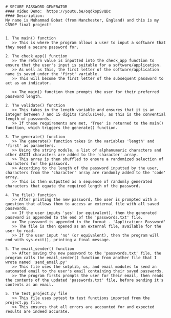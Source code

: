     # SECURE PASSWORD GENERATOR
    #### Video Demo:  https://youtu.be/oqdkopSvQDc
    #### Description:
    My name is Muhammad Bobat (from Manchester, England) and this is my CS50P final project!


    1. The main() function
       >> This is where the program allows a user to input a software that they need a secure password for.

    2. The check_app() function
       >> The return value is inputted into the check_app function to ensure that the user's input is suitable for a software/application.
       >> As well as this, the first letter of the software/application name is saved under the 'first' variable.
       >> This will become the first letter of the subsequent password to act as an indicator.

       >> The main() function then prompts the user for their preferred password length.

    2. The validate() function
       >> This takes in the length variable and ensures that it is an integer between 7 and 15 digits (inclusive), as this is the convential length of passwords.
       >> If these requirements are met, 'True' is returned to the main() function, which triggers the generate() function.

    3. The generate() function
       >> The generate() function takes in the variables 'length' and 'first' as parameters.
       >> Using the string module, a list of alphanumeric characters and other ASCII characters are added to the 'character' array.
       >> This array is then shuffled to ensure a randomized selection of characters for the password.
       >> According to the length of the password inputted by the user, characters from the 'character' array are randomly added to the 'code' array.
       >> This is then outputted as a sequence of randomly generated characters that equate the required length of the password.

    4. The file() function
       >> After printing the new password, the user is prompted with a question that allows them to access an external file with all saved passwords.
       >> If the user inputs 'yes' (or equivalent), then the generated password is appended to the end of the 'passwords.txt' file.
       >> The password is appended in the format - 'Application: Password'
       >> The file is then opened as an external file, available for the user to read.
       >> If the user input 'no' (or equivalent), then the program will end with sys.exit(), printing a final message.

    5. The email_sender() function
       >> After saving the new password to the 'passwords.txt' file, the program calls the email_sender() function from another file that I wrote named 'send_email.py'
       >> This file uses the smtplib, os, and email modules to send an automated email to the user's email containing their saved passwords.
       >> The program firsts prompts the user for their email, then reads the contents of the updated 'passwords.txt' file, before sending it's contents as an email.

    5. The test_project.py file
       >> This file uses pytest to test functions imported from the project.py file.
       >> This ensures that all errors are accounted for and expected results are indeed accurate.
